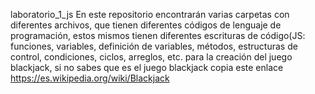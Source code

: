 laboratorio_1_js
En este repositorio encontrarán varias carpetas con diferentes archivos, que tienen diferentes códigos de   lenguaje de programación,
estos mismos tienen diferentes escrituras de código(JS: funciones, variables, definición de variables, métodos, estructuras de control,
condiciones, ciclos, arreglos, etc. para la creación del juego blackjack,
si no sabes que es el juego blackjack  copia este enlace https://es.wikipedia.org/wiki/Blackjack

